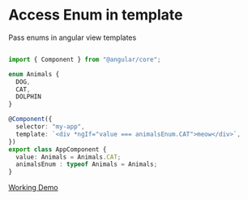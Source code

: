 # Access Enum in template

Pass enums in angular view templates

```typescript

import { Component } from "@angular/core";

enum Animals {
  DOG,
  CAT,
  DOLPHIN
}

@Component({
  selector: "my-app",
  template: `<div *ngIf="value === animalsEnum.CAT">meow</div>`,
})
export class AppComponent {
  value: Animals = Animals.CAT;
  animalsEnum : typeof Animals = Animals;
}
```

[Working Demo](https://stackblitz.com/edit/angular-dkvisr)